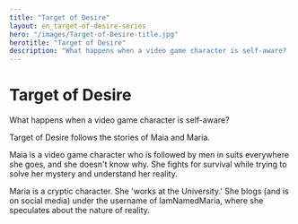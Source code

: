 ```yaml
---
title: "Target of Desire"
layout: en_target-of-desire-series
hero: "/images/Target-of-Desire-title.jpg"
herotitle: "Target of Desire"
description: "What happens when a video game character is self-aware?  Maia is followed by men in suits everywhere she goes, and she doesn't know why. Follow her story."
---
```

# Target of Desire

<amp-img src="https://www.osgoodemedia.com/images/Target-of-Desire-Series-Episode-1-Poster.jpg" width="236" height="350" alt="Target of Desire Series" layout="fixed"></amp-img>

What happens when a video game character is self-aware?

Target of Desire follows the stories of Maia and Maria.

Maia is a video game character who is followed by men in suits everywhere she goes, and she doesn't know why. She fights for survival while trying to solve her mystery and understand her reality.

Maria is a cryptic character. She 'works at the University.' She blogs (and is on social media) under the username of IamNamedMaria, where she speculates about the nature of reality.